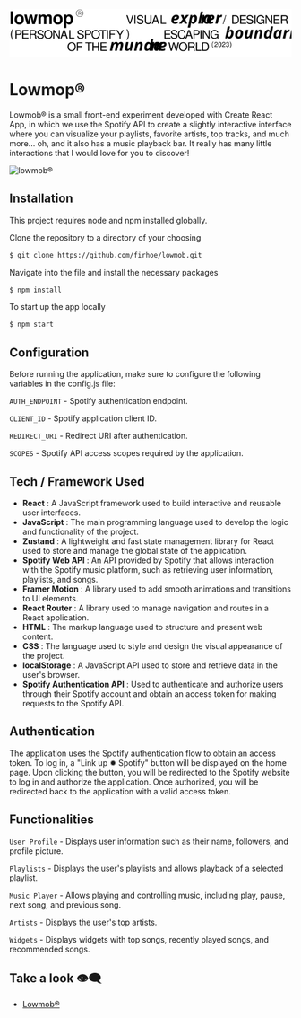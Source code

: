 ![Logo](./src/images/header-text.svg)

# Lowmop®

Lowmob® is a small front-end experiment developed with Create React App, in which we use the Spotify API to create a slightly interactive interface where you can visualize your playlists, favorite artists, top tracks, and much more... oh, and it also has a music playback bar. It really has many little interactions that I would love for you to discover!

![lowmob®](https://media.giphy.com/media/v1.Y2lkPTc5MGI3NjExNXp4b3d6ZmlieGxqNzBtZW00YWFnc2s1bnl5cThlOTRnYWJkZWQ3ZCZlcD12MV9pbnRlcm5hbF9naWZfYnlfaWQmY3Q9Zw/jrBXo9YmlJ6K1ROLyD/giphy.gif)

## Installation

This project requires node and npm installed globally.

Clone the repository to a directory of your choosing

```sh
$ git clone https://github.com/firhoe/lowmob.git
```

Navigate into the file and install the necessary packages

```sh
$ npm install 
```

To start up the app locally

```sh
$ npm start
```

## Configuration

Before running the application, make sure to configure the following variables in the config.js file:


`AUTH_ENDPOINT` - Spotify authentication endpoint.

`CLIENT_ID` - Spotify application client ID.

`REDIRECT_URI` - Redirect URI after authentication.

`SCOPES` - Spotify API access scopes required by the application.

## Tech / Framework Used

- **React** : A JavaScript framework used to build interactive and reusable user interfaces.
- **JavaScript** : The main programming language used to develop the logic and functionality of the project.
- **Zustand** : A lightweight and fast state management library for React used to store and manage the global state of the application.
- **Spotify Web API** : An API provided by Spotify that allows interaction with the Spotify music platform, such as retrieving user information, playlists, and songs.
- **Framer Motion** : A library used to add smooth animations and transitions to UI elements.
- **React Router** : A library used to manage navigation and routes in a React application.
- **HTML** : The markup language used to structure and present web content.
- **CSS** : The language used to style and design the visual appearance of the project.
- **localStorage** : A JavaScript API used to store and retrieve data in the user's browser.
- **Spotify Authentication API** : Used to authenticate and authorize users through their Spotify account and obtain an access token for making requests to the Spotify API.

## Authentication

The application uses the Spotify authentication flow to obtain an access token. To log in, a "Link up ✹ Spotify" button will be displayed on the home page. Upon clicking the button, you will be redirected to the Spotify website to log in and authorize the application. Once authorized, you will be redirected back to the application with a valid access token.

## Functionalities

`User Profile` - Displays user information such as their name, followers, and profile picture.

`Playlists` - Displays the user's playlists and allows playback of a selected playlist.

`Music Player` - Allows playing and controlling music, including play, pause, next song, and previous song.

`Artists` - Displays the user's top artists.

`Widgets` - Displays widgets with top songs, recently played songs, and recommended songs.

## Take a look 👁‍🗨

- [Lowmob®](https://lowmob.vercel.app/)